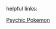 helpful links:

[Psychic Pokemon](https://limitlesstcg.com/cards?q=type%3Apokemon+type%3Apsychic&show=all&display=grid&sort=set&cpp=default)

